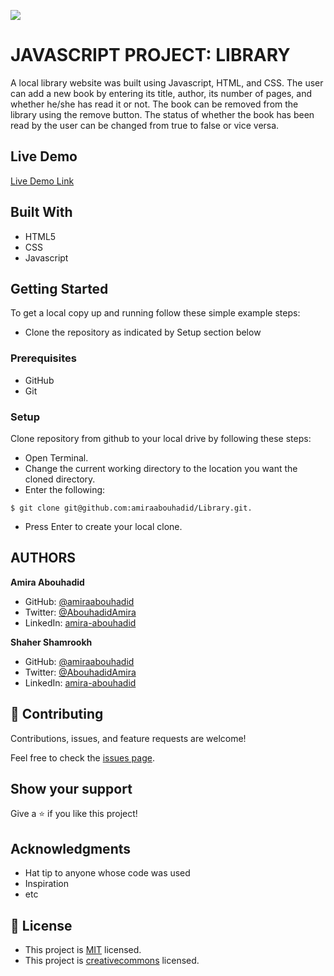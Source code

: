![](https://img.shields.io/badge/Microverse-blueviolet)

# JAVASCRIPT PROJECT: LIBRARY
A local library website was built using Javascript, HTML, and CSS. The user can add a new book by entering its title, author, its number of pages, and whether he/she has read it or not. The book can be removed from the library using the remove button. The status of whether the book has been read by the user can be changed from true to false or vice versa.

## Live Demo

[Live Demo Link](https://amiraabouhadid.github.io/Library/)

## Built With
- HTML5
- CSS
- Javascript

## Getting Started
To get a local copy up and running follow these simple example steps:
- Clone the repository as indicated by Setup section below

### Prerequisites
- GitHub
- Git


### Setup
Clone repository from github to your local drive by following these steps:
- Open Terminal.
- Change the current working directory to the location you want the cloned directory.
- Enter the following:
```
$ git clone git@github.com:amiraabouhadid/Library.git.

```
- Press Enter to create your local clone.


## AUTHORS

**Amira Abouhadid**

- GitHub: [@amiraabouhadid](https://github.com/amiraabouhadid)
- Twitter: [@AbouhadidAmira](https://twitter.com/AbouhadidAmira)
- LinkedIn: [amira-abouhadid](https://www.linkedin.com/in/amira-abouhadid/)

**Shaher Shamrookh**

- GitHub: [@amiraabouhadid](https://github.com/Shaher-11)
- Twitter: [@AbouhadidAmira](https://twitter.com/shahershamroukh)
- LinkedIn: [amira-abouhadid](https://www.linkedin.com/in/shahershamroukh)



## 🤝 Contributing

Contributions, issues, and feature requests are welcome!

Feel free to check the [issues page](https://github.com/amiraabouhadid/Library/issues).

## Show your support

Give a ⭐️ if you like this project!

## Acknowledgments

- Hat tip to anyone whose code was used
- Inspiration
- etc

## 📝 License

- This project is [MIT](https://opensource.org/licenses/MIT) licensed.
- This project is [creativecommons](https://creativecommons.org/licenses/by-nc/4.0/) licensed.
